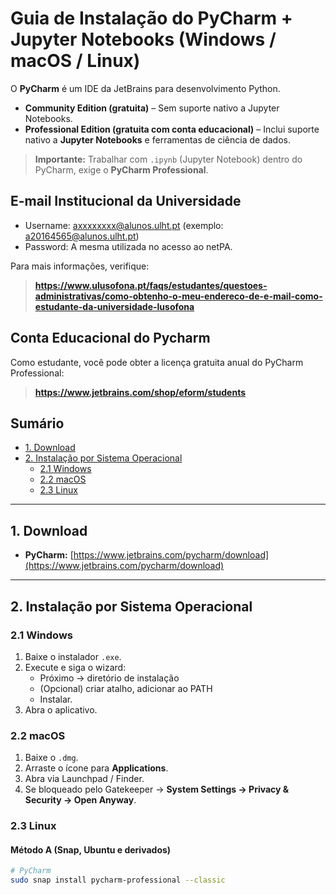 # Guia de Instalação do PyCharm + Jupyter Notebooks (Windows / macOS / Linux)

O **PyCharm** é um IDE da JetBrains para desenvolvimento Python.
- **Community Edition (gratuita)** – Sem suporte nativo a Jupyter Notebooks.
- **Professional Edition (gratuita com conta educacional)** – Inclui suporte nativo a **Jupyter Notebooks** e ferramentas de ciência de dados.

> **Importante:** Trabalhar com `.ipynb` (Jupyter Notebook) dentro do PyCharm, exige o **PyCharm Professional**.

## E-mail Institucional da Universidade

- Username: axxxxxxxx@alunos.ulht.pt (exemplo: a20164565@alunos.ulht.pt)
- Password: A mesma utilizada no acesso ao netPA.

Para mais informações, verifique:
> **https://www.ulusofona.pt/faqs/estudantes/questoes-administrativas/como-obtenho-o-meu-endereco-de-e-mail-como-estudante-da-universidade-lusofona**

## Conta Educacional do Pycharm

Como estudante, você pode obter a licença gratuita anual do PyCharm Professional:
> **https://www.jetbrains.com/shop/eform/students**

## Sumário
- [1. Download](#1-download)
- [2. Instalação por Sistema Operacional](#2-instalação-por-sistema-operacional)
  - [2.1 Windows](#21-windows)
  - [2.2 macOS](#22-macos)
  - [2.3 Linux](#23-linux)

---

## 1. Download

- **PyCharm:** [https://www.jetbrains.com/pycharm/download](https://www.jetbrains.com/pycharm/download)  
---

## 2. Instalação por Sistema Operacional

### 2.1 Windows
1. Baixe o instalador `.exe`.
2. Execute e siga o wizard:
   - Próximo → diretório de instalação
   - (Opcional) criar atalho, adicionar ao PATH
   - Instalar.
3. Abra o aplicativo.

### 2.2 macOS
1. Baixe o `.dmg`.
2. Arraste o ícone para **Applications**.
3. Abra via Launchpad / Finder.
4. Se bloqueado pelo Gatekeeper → **System Settings → Privacy & Security → Open Anyway**.

### 2.3 Linux
#### Método A (Snap, Ubuntu e derivados)
```bash
# PyCharm
sudo snap install pycharm-professional --classic
